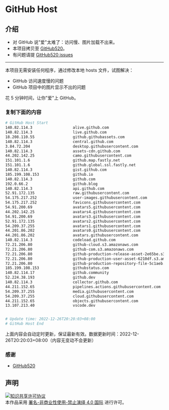 # GitHub Host
## 介绍
- 对 GitHub 说"爱"太难了：访问慢、图片加载不出来。
- 本项目拷贝至 [GitHub520](https://github.com/521xueweihan/GitHub520)。
- 有问题请提 [GitHub520 issues](https://github.com/521xueweihan/GitHub520/issues/new)

---

本项目无需安装任何程序，通过修改本地 hosts 文件，试图解决：
- GitHub 访问速度慢的问题
- GitHub 项目中的图片显示不出的问题

花 5 分钟时间，让你"爱"上 GitHub。

### 复制下面的内容
```bash
# GitHub Host Start
140.82.114.3                  alive.github.com
140.82.114.3                  live.github.com
18.208.110.55                 github.githubassets.com
140.82.114.3                  central.github.com
3.84.72.204                   desktop.githubusercontent.com
140.82.114.3                  assets-cdn.github.com
44.202.142.25                 camo.githubusercontent.com
151.101.1.6                   github.map.fastly.net
151.101.1.6                   github.global.ssl.fastly.net
140.82.114.3                  gist.github.com
185.199.108.153               github.io
140.82.114.3                  github.com
192.0.66.2                    github.blog
140.82.114.3                  api.github.com
52.91.172.135                 raw.githubusercontent.com
54.175.217.252                user-images.githubusercontent.com
54.175.217.252                favicons.githubusercontent.com
54.91.200.69                  avatars5.githubusercontent.com
44.202.142.25                 avatars4.githubusercontent.com
54.91.200.69                  avatars3.githubusercontent.com
52.91.172.135                 avatars2.githubusercontent.com
54.209.37.255                 avatars1.githubusercontent.com
44.201.86.202                 avatars0.githubusercontent.com
44.201.86.202                 avatars.githubusercontent.com
140.82.114.3                  codeload.github.com
72.21.206.80                  github-cloud.s3.amazonaws.com
72.21.206.80                  github-com.s3.amazonaws.com
72.21.206.80                  github-production-release-asset-2e65be.s3.amazonaws.com
72.21.206.80                  github-production-user-asset-6210df.s3.amazonaws.com
72.21.206.80                  github-production-repository-file-5c1aeb.s3.amazonaws.com
185.199.108.153               githubstatus.com
140.82.114.17                 github.community
52.224.38.193                 github.dev
140.82.114.3                  collector.github.com
44.211.152.65                 pipelines.actions.githubusercontent.com
54.209.37.255                 media.githubusercontent.com
54.209.37.255                 cloud.githubusercontent.com
44.211.152.65                 objects.githubusercontent.com
13.107.213.40                 vscode.dev


# Update time: 2022-12-26T20:20:03+08:00
# GitHub Host End

```
上面内容会自动定时更新，保证最新有效。数据更新时间：2022-12-26T20:20:03+08:00（内容无变动不会更新）

### 感谢

- [GitHub520](https://github.com/521xueweihan/GitHub520)

## 声明
<a rel="license" href="https://creativecommons.org/licenses/by-nc-nd/4.0/deed.zh"><img alt="知识共享许可协议" style="border-width: 0" src="https://licensebuttons.net/l/by-nc-nd/4.0/88x31.png"></a><br>本作品采用 <a rel="license" href="https://creativecommons.org/licenses/by-nc-nd/4.0/deed.zh">署名-非商业性使用-禁止演绎 4.0 国际</a> 进行许可。